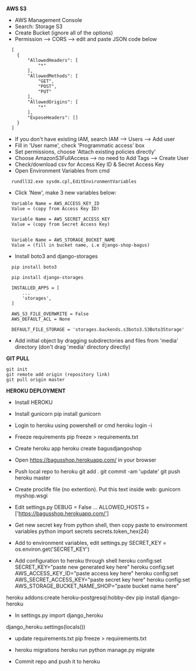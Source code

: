 **AWS S3**
* AWS Management Console
* Search: Storage S3
* Create Bucket (ignore all of the options)
* Permission --> CORS --> edit and paste JSON code below
```
  [
    {
        "AllowedHeaders": [
            "*"
        ],
        "AllowedMethods": [
            "GET",
            "POST",
            "PUT"
        ],
        "AllowedOrigins": [
            "*"
        ],
        "ExposeHeaders": []
    }
  ]
```

* If you don't have existing IAM, search IAM --> Users --> Add user
* Fill in 'User name', check 'Programmatic access' box
* Set permissions, choose 'Attach existing policies directly'
* Choose AmazonS3FullAccess --> no need to Add Tags --> Create User
* Check/download csv for Access Key ID & Secret Access Key
* Open Environment Variables from cmd
```
  rundll32.exe sysdm.cpl,EditEnvironmentVariables
```

* Click 'New', make 3 new variables below:
```
  Variable Name = AWS_ACCESS_KEY_ID
  Value = (copy from Access Key ID)
```
```
  Variable Name = AWS_SECRET_ACCESS_KEY
  Value = (copy from Secret Access Key)


  Variable Name = AWS_STORAGE_BUCKET_NAME
  Value = (fill in bucket name, i.e django-shop-bagus)
```

* Install boto3 and django-storages
```
  pip install boto3
```
```
  pip install django-storages
```
```
  INSTALLED_APPS = [
      ...
      'storages',
  ]
```
```
  AWS_S3_FILE_OVERWRITE = False
  AWS_DEFAULT_ACL = None

  DEFAULT_FILE_STORAGE = 'storages.backends.s3boto3.S3Boto3Storage'
```

* Add initial object by dragging subdirectories and files from 'media' directory (don't drag 'media' directory directly)

**GIT PULL**
```
git init
git remote add origin (repository link)
git pull origin master
```

**HEROKU DEPLOYMENT**
* Install HEROKU
* Install gunicorn
pip install gunicorn

* Login to heroku using powershell or cmd
heroku login -i

* Freeze requirements
pip freeze > requirements.txt

* Create heroku app
heroku create bagusdjangoshop

* Open https://bagusshop.herokuapp.com/ in your browser
* Push local repo to heroku
git add .
git commit -am 'update'
git push heroku master

* Create proclife file (no extention). Put this text inside
web: gunicorn myshop.wsgi

* Edit settings.py
DEBUG = False
...
ALLOWED_HOSTS = ['https://bagusshop.herokuapp.com/']

* Get new secret key from python shell, then copy paste to environment variables
python
import secrets
secrets.token_hex(24)

* Add to environment variables, edit settings.py
SECRET_KEY = os.environ.get('SECRET_KEY')

* Add configuration to heroku through shell
heroku config:set SECRET_KEY="paste new generated key here"
heroku config:set AWS_ACCESS_KEY_ID="paste access key here"
heroku config:set AWS_SECRET_ACCESS_KEY="paste secret key here"
heroku config:set AWS_STORAGE_BUCKET_NAME_SHOP="paste bucket name here"

heroku addons:create heroku-postgresql:hobby-dev
pip install django-heroku

* In settings.py
import django_heroku

django_heroku.settings(locals())

* update requirements.txt
pip freeze > requirements.txt

* heroku migrations
heroku run python manage.py migrate

* Commit repo and push it to heroku
